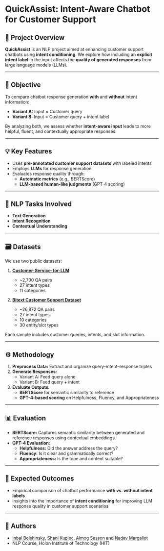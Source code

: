 # QuickAssist: Intent-Aware Chatbot for Customer Support

## 📌 Project Overview

**QuickAssist** is an NLP project aimed at enhancing customer support chatbots using **intent conditioning**. We explore how including an **explicit intent label** in the input affects the **quality of generated responses** from large language models (LLMs).

---

## 🎯 Objective

To compare chatbot response generation **with** and **without** intent information:

- **Variant A:** Input = Customer query  
- **Variant B:** Input = Customer query + intent label  

By analyzing both, we assess whether **intent-aware input** leads to more helpful, fluent, and contextually appropriate responses.

---

## 💡 Key Features

- Uses **pre-annotated customer support datasets** with labeled intents
- Employs **LLMs** for response generation
- Evaluates response quality through:
  - **Automatic metrics** (e.g., BERTScore)
  - **LLM-based human-like judgments** (GPT-4 scoring)

---

## 🧠 NLP Tasks Involved

- **Text Generation**
- **Intent Recognition**
- **Contextual Understanding**

---

## 🗃️ Datasets

We use two public datasets:

1. [**Customer-Service-for-LLM**](https://huggingface.co/datasets/pranav301102/customer-service-for-llm/viewer/default/train)
   - ~2,700 QA pairs
   - 27 intent types
   - 11 categories

2. [**Bitext Customer Support Dataset**](https://huggingface.co/datasets/bitext/Bitext-customer-support-llm-chatbot-training-dataset/viewer/default/train?row=1&views%5B%5D=train)
   - ~26,872 QA pairs
   - 27 intent types
   - 10 categories
   - 30 entity/slot types

Each sample includes customer queries, intents, and slot information.

---

## ⚙️ Methodology

1. **Preprocess Data:** Extract and organize query–intent–response triples  
2. **Generate Responses:**
   - Variant A: Feed query alone
   - Variant B: Feed query + intent
3. **Evaluate Outputs:**
   - **BERTScore** for semantic similarity to reference
   - **GPT-4-based scoring** on Helpfulness, Fluency, and Appropriateness

---

## 📊 Evaluation

- **BERTScore:** Captures semantic similarity between generated and reference responses using contextual embeddings.
- **GPT-4 Evaluation:**
  - **Helpfulness:** Did the answer address the query?
  - **Fluency:** Is it clear and grammatically correct?
  - **Appropriateness:** Is the tone and content suitable?

---

## 🚀 Expected Outcomes

- Empirical comparison of chatbot performance **with vs. without intent labels**
- Insights into the importance of **intent conditioning** for improving LLM response quality in customer support scenarios

---

## 📎 Authors

- [Inbal Bolshinsky](https://github.com/InbalBolshinsky), [Shani Kupiec](https://github.com/shaniKupiec), [Almog Sasson](https://github.com/Almog-Sasson) and [Nadav Margaliot](https://github.com/NadavMargaliot)
- NLP Course, Holon Institute of Technology (HIT)

